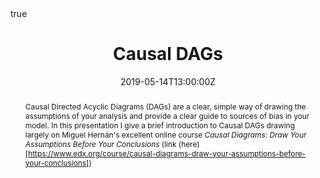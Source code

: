 ---
abstract: "Causal Directed Acyclic Diagrams (DAGs) are a clear, simple way of drawing the assumptions of your analysis and provide a clear guide to sources of bias in your model. In this presentation I give a brief introduction to Causal DAGs drawing largely on Miguel Hernán's excellent online course *Causal Diagrams: Draw Your Assumptions Before Your Conclusions* (link (here)[https://www.edx.org/course/causal-diagrams-draw-your-assumptions-before-your-conclusions])"
all_day: false
authors: 
- admin
date: "2019-05-14T13:00:00Z"
date_end: "2019-05-14T14:00:00Z"
event: "DWP ALIS Hack Day"
event_url: https://docs.google.com/presentation/d/1JAOWUI8zY6DWt-HbRwQ76tuThLxT_X_JLEUskv97SNc
featured: false
links:
location: London, United Kingdom
math: true
projects:
- internal-project
publishDate: "2019-05-14T13:00:00Z"
slides: 
summary: A talk I gave at the DWP on Causal Directed Acyclic Diagrams (DAGS).
tags: 
- Causal Inference
title: "Causal DAGs"
url_code: ""
url_pdf: ""
url_slides: "https://docs.google.com/presentation/d/1JAOWUI8zY6DWt-HbRwQ76tuThLxT_X_JLEUskv97SNc"
url_video: ""
---